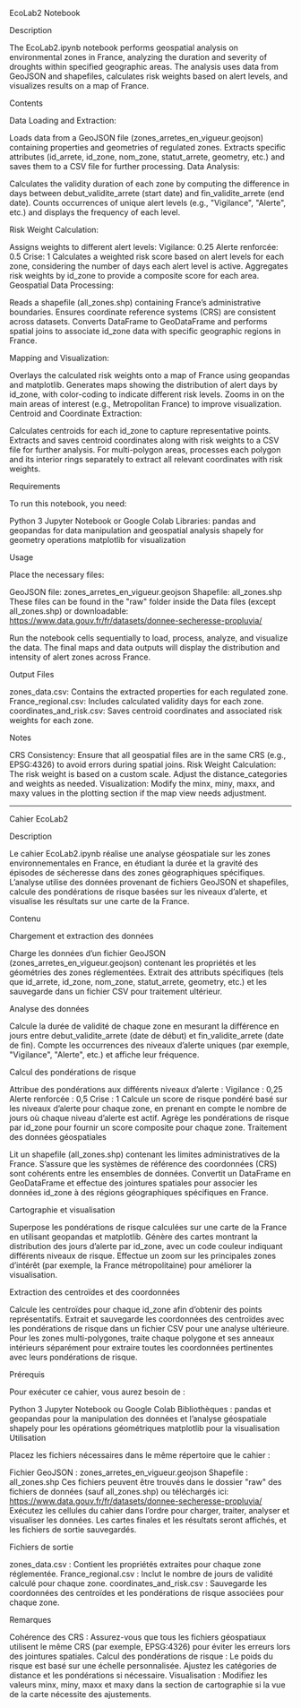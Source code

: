 EcoLab2 Notebook

Description

The EcoLab2.ipynb notebook performs geospatial analysis on environmental zones in France, analyzing the duration and severity of droughts within specified geographic areas. The analysis uses data from GeoJSON and shapefiles, calculates risk weights based on alert levels, and visualizes results on a map of France.

Contents

Data Loading and Extraction:

Loads data from a GeoJSON file (zones_arretes_en_vigueur.geojson) containing properties and geometries of regulated zones.
Extracts specific attributes (id_arrete, id_zone, nom_zone, statut_arrete, geometry, etc.) and saves them to a CSV file for further processing.
Data Analysis:

Calculates the validity duration of each zone by computing the difference in days between debut_validite_arrete (start date) and fin_validite_arrete (end date).
Counts occurrences of unique alert levels (e.g., "Vigilance", "Alerte", etc.) and displays the frequency of each level.

Risk Weight Calculation:

Assigns weights to different alert levels:
Vigilance: 0.25
Alerte renforcée: 0.5
Crise: 1
Calculates a weighted risk score based on alert levels for each zone, considering the number of days each alert level is active.
Aggregates risk weights by id_zone to provide a composite score for each area.
Geospatial Data Processing:

Reads a shapefile (all_zones.shp) containing France’s administrative boundaries.
Ensures coordinate reference systems (CRS) are consistent across datasets.
Converts DataFrame to GeoDataFrame and performs spatial joins to associate id_zone data with specific geographic regions in France.

Mapping and Visualization:

Overlays the calculated risk weights onto a map of France using geopandas and matplotlib.
Generates maps showing the distribution of alert days by id_zone, with color-coding to indicate different risk levels.
Zooms in on the main areas of interest (e.g., Metropolitan France) to improve visualization.
Centroid and Coordinate Extraction:

Calculates centroids for each id_zone to capture representative points.
Extracts and saves centroid coordinates along with risk weights to a CSV file for further analysis.
For multi-polygon areas, processes each polygon and its interior rings separately to extract all relevant coordinates with risk weights.

Requirements

To run this notebook, you need:

Python 3
Jupyter Notebook or Google Colab
Libraries:
pandas and geopandas for data manipulation and geospatial analysis
shapely for geometry operations
matplotlib for visualization

Usage

Place the necessary files:

GeoJSON file: zones_arretes_en_vigueur.geojson
Shapefile: all_zones.shp
These files can be found in the "raw" folder inside the Data files (except all_zones.shp) or downloadable:
https://www.data.gouv.fr/fr/datasets/donnee-secheresse-propluvia/

Run the notebook cells sequentially to load, process, analyze, and visualize the data.
The final maps and data outputs will display the distribution and intensity of alert zones across France.

Output Files

zones_data.csv: Contains the extracted properties for each regulated zone.
France_regional.csv: Includes calculated validity days for each zone.
coordinates_and_risk.csv: Saves centroid coordinates and associated risk weights for each zone.

Notes

CRS Consistency: Ensure that all geospatial files are in the same CRS (e.g., EPSG:4326) to avoid errors during spatial joins.
Risk Weight Calculation: The risk weight is based on a custom scale. Adjust the distance_categories and weights as needed.
Visualization: Modify the minx, miny, maxx, and maxy values in the plotting section if the map view needs adjustment.

-------------------------------------------------------------------------------------------------------------------

Cahier EcoLab2

Description

Le cahier EcoLab2.ipynb réalise une analyse géospatiale sur les zones environnementales en France, en étudiant la durée et la gravité des épisodes de sécheresse dans des zones géographiques spécifiques. L’analyse utilise des données provenant de fichiers GeoJSON et shapefiles, calcule des pondérations de risque basées sur les niveaux d’alerte, et visualise les résultats sur une carte de la France.

Contenu

Chargement et extraction des données

Charge les données d’un fichier GeoJSON (zones_arretes_en_vigueur.geojson) contenant les propriétés et les géométries des zones réglementées.
Extrait des attributs spécifiques (tels que id_arrete, id_zone, nom_zone, statut_arrete, geometry, etc.) et les sauvegarde dans un fichier CSV pour traitement ultérieur.

Analyse des données

Calcule la durée de validité de chaque zone en mesurant la différence en jours entre debut_validite_arrete (date de début) et fin_validite_arrete (date de fin).
Compte les occurrences des niveaux d’alerte uniques (par exemple, "Vigilance", "Alerte", etc.) et affiche leur fréquence.

Calcul des pondérations de risque

Attribue des pondérations aux différents niveaux d’alerte :
Vigilance : 0,25
Alerte renforcée : 0,5
Crise : 1
Calcule un score de risque pondéré basé sur les niveaux d’alerte pour chaque zone, en prenant en compte le nombre de jours où chaque niveau d’alerte est actif.
Agrège les pondérations de risque par id_zone pour fournir un score composite pour chaque zone.
Traitement des données géospatiales

Lit un shapefile (all_zones.shp) contenant les limites administratives de la France.
S’assure que les systèmes de référence des coordonnées (CRS) sont cohérents entre les ensembles de données.
Convertit un DataFrame en GeoDataFrame et effectue des jointures spatiales pour associer les données id_zone à des régions géographiques spécifiques en France.

Cartographie et visualisation

Superpose les pondérations de risque calculées sur une carte de la France en utilisant geopandas et matplotlib.
Génère des cartes montrant la distribution des jours d’alerte par id_zone, avec un code couleur indiquant différents niveaux de risque.
Effectue un zoom sur les principales zones d’intérêt (par exemple, la France métropolitaine) pour améliorer la visualisation.

Extraction des centroïdes et des coordonnées

Calcule les centroïdes pour chaque id_zone afin d’obtenir des points représentatifs.
Extrait et sauvegarde les coordonnées des centroïdes avec les pondérations de risque dans un fichier CSV pour une analyse ultérieure.
Pour les zones multi-polygones, traite chaque polygone et ses anneaux intérieurs séparément pour extraire toutes les coordonnées pertinentes avec leurs pondérations de risque.

Prérequis

Pour exécuter ce cahier, vous aurez besoin de :

Python 3
Jupyter Notebook ou Google Colab
Bibliothèques :
pandas et geopandas pour la manipulation des données et l’analyse géospatiale
shapely pour les opérations géométriques
matplotlib pour la visualisation
Utilisation

Placez les fichiers nécessaires dans le même répertoire que le cahier :

Fichier GeoJSON : zones_arretes_en_vigueur.geojson
Shapefile : all_zones.shp
Ces fichiers peuvent être trouvés dans le dossier "raw" des fichiers de données (sauf all_zones.shp) ou téléchargés ici: https://www.data.gouv.fr/fr/datasets/donnee-secheresse-propluvia/
Exécutez les cellules du cahier dans l’ordre pour charger, traiter, analyser et visualiser les données. Les cartes finales et les résultats seront affichés, et les fichiers de sortie sauvegardés.

Fichiers de sortie

zones_data.csv : Contient les propriétés extraites pour chaque zone réglementée.
France_regional.csv : Inclut le nombre de jours de validité calculé pour chaque zone.
coordinates_and_risk.csv : Sauvegarde les coordonnées des centroïdes et les pondérations de risque associées pour chaque zone.

Remarques

Cohérence des CRS : Assurez-vous que tous les fichiers géospatiaux utilisent le même CRS (par exemple, EPSG:4326) pour éviter les erreurs lors des jointures spatiales.
Calcul des pondérations de risque : Le poids du risque est basé sur une échelle personnalisée. Ajustez les catégories de distance et les pondérations si nécessaire.
Visualisation : Modifiez les valeurs minx, miny, maxx et maxy dans la section de cartographie si la vue de la carte nécessite des ajustements.

